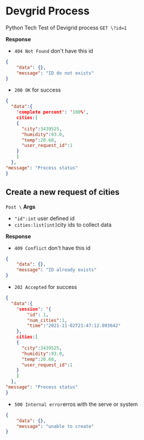 # Devgrid Process
Python Tech Test  of Devigrid process
`GET \?id=1`

**Response**
- `404 Not Found` don't have this id
```json
{
    "data": {},
    "message": "ID do not exists"
}
```
- `200 OK` for success
```json
{
  "data":{
    'complete percent': '100%',
    cities:[
    {
      "city":3439525,
      "humidity":93.0,
      "temp":20.68,
      "user_request_id":1
    }
    ]
  },
"message": "Process status"
}
```
## Create a new request of cities

`Post \`
**Args**
- `"id":int` user defined id
- `cities:list[int]`city ​​ids to collect data

**Response**
- `409 Conflict` don't have this id
```json
{
    "data": {},
    "message": "ID already exists"
}
```
- `202 Accepted` for success
```json
{
  "data":{
    'session': '{
		"id": 1,
		"num_cities":1,
		"time":"2021-11-02T21:47:12.093642"
    },
    cities:[
    {
      "city":3439525,
      "humidity":93.0,
      "temp":20.68,
      "user_request_id":1
    }
    ]
  },
"message": "Process status"
}
```
- `500 Internal error`erros with the serve or system

```json
{
    "data": {},
    "message": "unable to create"
}
